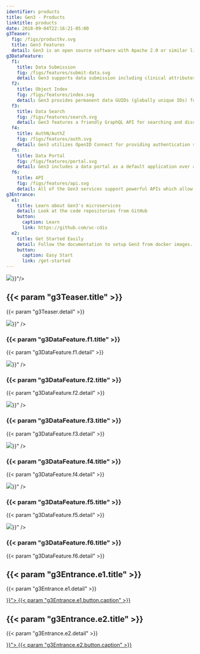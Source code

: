 ```yaml
---
identifier: products
title: Gen3 - Products
linktitle: products
date: 2018-09-04T22:16:21-05:00
g3Teaser:
  fig: /figs/productkv.svg
  title: Gen3 Features
  detail: Gen3 is an open source software with Apache 2.0 or similar licenses, colocating compute and storage in a data commons. It is agnostic to the data type and the storage location, needing, minimally, a data model, data, a secure landing page for the portal, and research goals.
g3DataFeature:
  f1: 
    title: Data Submission
    fig: /figs/features/submit-data.svg
    detail: Gen3 supports data submission including clinical attributes, phenotypic information, and data files. The submissions are validated against the data dictionary to ensure all required fields are present and have appropriate data values.
  f2:
    title: Object Index
    fig: /figs/features/index.svg
    detail: Gen3 provides permanent data GUIDs (globally unique IDs) for data objects. The service tracks the physical locations and hash of every asset (file) in the data commons object store. The Gen3 platform includes landing pages which support FAIR descriptions of the data objects.
  f3: 
    title: Data Search
    fig: /figs/features/search.svg
    detail: Gen3 features a friendly GraphQL API for searching and discovering data. The GraphQL API enables faceted and precise searching through the flexible data model. Search capabilities enable quick and easy creation of virtual cohorts that can be exported to a manifest for data download.
  f4:
    title: AuthN/AuthZ
    fig: /figs/features/auth.svg
    detail: Gen3 utilizes OpenID Connect for providing authentication services with authorization specified on a per commons basis. Currently supported identity providers include Google and Shibboleth via NIH iTrust, InCommon Federation, and eduGAIN.
  f5: 
    title: Data Portal
    fig: /figs/features/portal.svg
    detail: Gen3 includes a data portal as a default application over a commons. The portal is an interactive website that allows users to explore, submit, and download data. The data portal utilizes the public APIs offered by the data commons as a demonstration to the power of Gen3.
  f6:
    title: API
    fig: /figs/features/api.svg
    detail: All of the Gen3 services support powerful APIs which allow them to interact with each other and external users. These APIs enable extensible application development for future services and users.
g3Entrance:
  e1:
    title: Learn about Gen3's microservices
    detail: Look at the code repositories from GitHub
    button:
      caption: Learn
      link: https://github.com/uc-cdis
  e2:
    title: Get Started Easily
    detail: Follow the documentation to setup Gen3 from docker images.
    button:
      caption: Easy Start
      link: /get-started
---
```


<section class="g3-bg__mint">
  <div class="g3-outer-wrapper g3-flex-content g3-flex-content__reverse">
    <div class="g3-col__65 g3-flex-content g3-mb-space__padding-lg-top">
      <img class="g3-img__full-width" src="{{< param "g3Teaser.fig" >}}"/>
    </div>
    <div class="g3-space__padding-lg-top g3-space__padding-lg-bottom g3-col__35">
      <div class="g3-space__wrapper-gap-left">
        <h1 class="g3-space__margin-sm-bottom">
          {{< param "g3Teaser.title" >}}
        </h1>
        <p class="g3-space__margin-sm-bottom introduction">
          {{< param "g3Teaser.detail" >}}
        </p>
      </div>
    </div>
  </div>
</section>

<section>
  <div class="g3-space__margin-lg-bottom g3-inner-wrapper">
    <div class="g3-flex-content g3-space__margin-md-top-bottom">
      <div class="g3-space__margin-sm-left-right g3-col__50">
        <img class="g3-img__center" src="{{< param "g3DataFeature.f1.fig" >}}" />
        <h3 class="g3-text__center g3-space__margin-sm-top-bottom">{{< param "g3DataFeature.f1.title" >}}</h3>
        <p>
          {{< param "g3DataFeature.f1.detail" >}}
        </p>
      </div>
      <div class="g3-space__margin-sm-left-right g3-col__50">
        <img class="g3-img__center" src="{{< param "g3DataFeature.f2.fig" >}}" />
        <h3 class="g3-text__center g3-space__margin-sm-top-bottom">{{< param "g3DataFeature.f2.title" >}}</h3>
        <p>
          {{< param "g3DataFeature.f2.detail" >}}
        </p>
      </div>
    </div>
    <div class="g3-flex-content g3-space__margin-md-top-bottom">
      <div class="g3-space__margin-sm-left-right g3-col__50">
        <img class="g3-img__center" src="{{< param "g3DataFeature.f3.fig" >}}" />
        <h3 class="g3-text__center g3-space__margin-sm-top-bottom">{{< param "g3DataFeature.f3.title" >}}</h3>
        <p>
          {{< param "g3DataFeature.f3.detail" >}}
        </p>
      </div>
      <div class="g3-space__margin-sm-left-right g3-col__50">
        <img class="g3-img__center" src="{{< param "g3DataFeature.f4.fig" >}}" />
        <h3 class="g3-text__center g3-space__margin-sm-top-bottom">{{< param "g3DataFeature.f4.title" >}}</h3>
        <p>
          {{< param "g3DataFeature.f4.detail" >}}
        </p>
      </div>
    </div>
    <div class="g3-flex-content g3-space__margin-md-top-bottom">
      <div class="g3-space__margin-sm-left-right g3-col__50">
        <img class="g3-img__center" src="{{< param "g3DataFeature.f5.fig" >}}" />
        <h3 class="g3-text__center g3-space__margin-sm-top-bottom">{{< param "g3DataFeature.f5.title" >}}</h3>
        <p>
          {{< param "g3DataFeature.f5.detail" >}}
        </p>
      </div>
      <div class="g3-space__margin-sm-left-right g3-col__50">
        <img class="g3-img__center" src="{{< param "g3DataFeature.f6.fig" >}}" />
        <h3 class="g3-text__center g3-space__margin-sm-top-bottom">{{< param "g3DataFeature.f6.title" >}}</h3>
        <p>
          {{< param "g3DataFeature.f6.detail" >}}
        </p>
      </div>
    </div>
  </div>
</section>

<section>
  <div class="g3-inner-wrapper g3-flex-content g3-space__margin-md-bottom">
    <div class="g3-bg__solight g3-space__padding-md g3-col__50 g3-text__center g3-space__margin-sm-left-right">
      <h2 class="g3-space__margin-sm-bottom">
        {{< param "g3Entrance.e1.title" >}}
      </h2>
      <p class="g3-space__margin-sm-bottom">
        {{< param "g3Entrance.e1.detail" >}}
      </p>
      <a class="g3-button--secondary g3-button" href="{{< param "g3Entrance.e1.button.link" >}}">
        {{< param "g3Entrance.e1.button.caption" >}}
      </a>
    </div>
    <div class="g3-bg__solight g3-space__padding-md g3-col__50 g3-text__center g3-space__margin-sm-left-right">
      <h2 class="g3-space__margin-sm-bottom">
        {{< param "g3Entrance.e2.title" >}}
      </h2>
      <p class="g3-space__margin-sm-bottom">
        {{< param "g3Entrance.e2.detail" >}}
      </p>
      <a class="g3-button--secondary g3-button" href="{{< param "g3Entrance.e2.button.link" >}}">
        {{< param "g3Entrance.e2.button.caption" >}}
      </a>
    </div>
  </div>
</section>